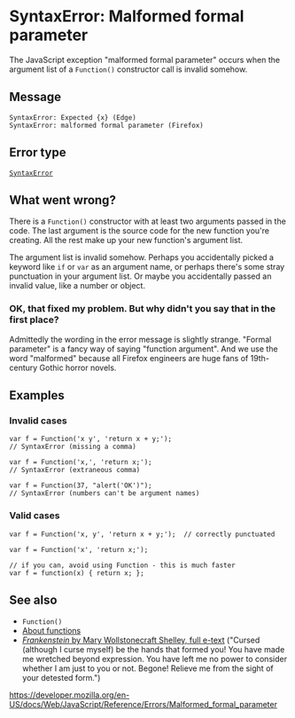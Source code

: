 SyntaxError: Malformed formal parameter
=======================================

The JavaScript exception "malformed formal parameter" occurs when the argument list of a `Function()` constructor call is invalid somehow.

Message
-------

    SyntaxError: Expected {x} (Edge)
    SyntaxError: malformed formal parameter (Firefox)

Error type
----------

[`SyntaxError`](../global_objects/syntaxerror)

What went wrong?
----------------

There is a `Function()` constructor with at least two arguments passed in the code. The last argument is the source code for the new function you're creating. All the rest make up your new function's argument list.

The argument list is invalid somehow. Perhaps you accidentally picked a keyword like `if` or `var` as an argument name, or perhaps there's some stray punctuation in your argument list. Or maybe you accidentally passed an invalid value, like a number or object.

### OK, that fixed my problem. But why didn't you say that in the first place?

Admittedly the wording in the error message is slightly strange. "Formal parameter" is a fancy way of saying "function argument". And we use the word "malformed" because all Firefox engineers are huge fans of 19th-century Gothic horror novels.

Examples
--------

### Invalid cases

    var f = Function('x y', 'return x + y;');
    // SyntaxError (missing a comma)

    var f = Function('x,', 'return x;');
    // SyntaxError (extraneous comma)

    var f = Function(37, "alert('OK')");
    // SyntaxError (numbers can't be argument names)

### Valid cases

    var f = Function('x, y', 'return x + y;');  // correctly punctuated

    var f = Function('x', 'return x;');

    // if you can, avoid using Function - this is much faster
    var f = function(x) { return x; };

See also
--------

-   `Function()`
-   [About functions](https://developer.mozilla.org/en-US/docs/Web/JavaScript/Guide/Functions)
-   [*Frankenstein* by Mary Wollstonecraft Shelley, full e-text](https://www.gutenberg.org/ebooks/84) ("Cursed (although I curse myself) be the hands that formed you! You have made me wretched beyond expression. You have left me no power to consider whether I am just to you or not. Begone! Relieve me from the sight of your detested form.")

<a href="https://developer.mozilla.org/en-US/docs/Web/JavaScript/Reference/Errors/Malformed_formal_parameter" class="_attribution-link">https://developer.mozilla.org/en-US/docs/Web/JavaScript/Reference/Errors/Malformed_formal_parameter</a>
